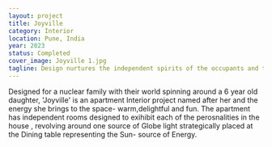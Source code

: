 ```yaml
---
layout: project
title: Joyville
category: Interior
location: Pune, India
year: 2023
status: Completed
cover_image: Joyville 1.jpg
tagline: Design nurtures the independent spirits of the occupants and the life they build together.
---
```



Designed for a nuclear family with their world spinning around a 6 year old daughter,  'Joyville' is an apartment Interior project named after her and the energy she brings to the space- warm,delightful and fun. The apartment has independent rooms designed to exihibit each of the perosnalities in the house , revolving around one source of Globe light strategically placed at the Dining table representing the Sun- source of Energy.
